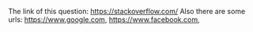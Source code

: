The link of this question: https://stackoverflow.com/
Also there are some urls: https://www.google.com, https://www.facebook.com, 